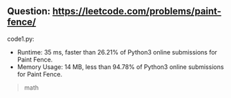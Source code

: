 ## Question: https://leetcode.com/problems/paint-fence/

code1.py:
* Runtime: 35 ms, faster than 26.21% of Python3 online submissions for Paint Fence.
* Memory Usage: 14 MB, less than 94.78% of Python3 online submissions for Paint Fence.
> math